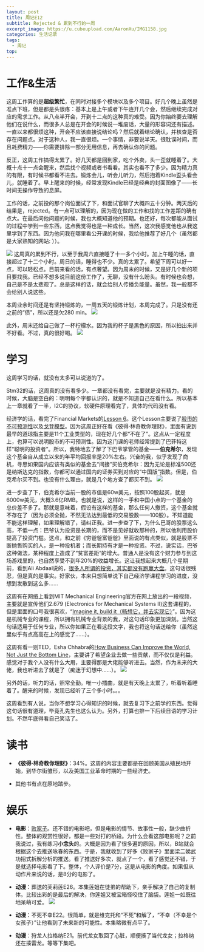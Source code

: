 ```yaml
---
layout: post
title: 周记E12
subtitle: Rejected & 累到不行的一周
excerpt_image: https://u.cubeupload.com/AaronXu/IMG1158.jpg
categories: 生活记录
tags:
  - 周记
top: 
---
```


# 工作&生活

这周工作算的是**超级繁忙**，在同时对接多个模块以及多个项目。好几个晚上虽然是准点下班，但是都是头很疼：基本上是上午或者下午连开几个会，然后继续完成对应的需求工作。从八点半开会，开到十二点的这种真的难受。因为你始终要去理解他们在说什么，而很多人总是在开会的时候说一堆废话，大量的形容词还有描述。一直以来都很烦这种，开会不应该直接说结论吗？然后就着结论确认，并核查是否存在问题点。对于这种人，我一直很烦。一个事情，非要说半天。很耽误时间，而且耗费精力——你需要排除一部分无用信息，再去确认你的问题。

反正，这周工作搞得太累了。好几天都是回到家，吃个外卖，头一歪就睡着了。大概十点十一点会醒来，然后找个视频或者书看看。其实也看不了多少。因为精力真的有限，有时候书都看不进去。锻炼会儿，听会儿听力，然后抱着Kindle歪头看会儿，就睡着了。早上醒来的时候，经常发现Kindle已经是经典的封面图像了——长时间无操作导致的息屏。

工作的话，之前投的那个岗位面试了下，和面试官聊了大概四五十分钟。两天后的结果是，rejected。有一点可以理解的，因为现在做的工作和找的工作差距的确有点大。在最后问他问题的时候，我也大概知道他的预期。也还好，每次都能从面试的过程中学到一些东西，这点我觉得也是一种成长。当然，这次我感觉他也从我这里学到了东西。因为他问我在哪里看公开课的时候，我给他推荐了好几个（虽然都是大家熟知的网站: ））。

![](https://u.cubeupload.com/AaronXu/IMG1161.png)
这周真的累到不行，以至于我周六直接睡了十一多个小时。加上午睡的话，直接超过了十二个小时。周日的话，睡得也不少。真的太累了。希望下周可以好一点，可以轻松点。目前来看的话，有点奢望。因为周末的时候，又是好几个新的项目要找我。已经不想多说目前这份工作了，无聊，没有什么盼头。有时候也会想，自己是不是太悲观了。总是这样的话，就会给别人传播负能量。虽然，我一般都不会给别人说这些。

本周业余时间还是有坚持锻炼的，一周五天的锻炼计划，本周完成了。只是没有还之前的“债”，所以还是欠280 min。
![](https://u.cubeupload.com/AaronXu/IMG1165.png)

此外，周末还给自己做了一杯柠檬水。因为我的杯子是黑色的原因，所以拍出来并不好看。不过，真的很好喝。
![](https://u.cubeupload.com/AaronXu/IMG1160.jpg)

# 学习

这周学习的话，就没有太多可以说道的了。

Stm32的话，这周真的没有看多少。一章都没有看完，主要就是没有精力。看的时候，大脑是空白的：明明每个字都认识的，就是不知道自己在看什么。所以基本上一章就看了一半，I2C的协议，软硬件原理看完了，具体的代码没有看。

经济学的话，看完了Financial Markets的[Lesson 6](https://www.coursera.org/learn/financial-markets-global/home/week/2)。这个Lesson主要说了<u>股市的不可预测性</u>以及<u>戈登模型</u>。因为这周正好在看《彼得·林奇教你理财》，里面有说到最早的道琼指主要是11个工业类型的，现在好几个都“不在了”。这点从一定程度上，也算可以说明股市的不可预测性。因为这门课的老师经常提到了巴菲特这样“聪明的投资者”。所以，我特地去了解了下巴爷掌管的基金——**伯克希尔**，发现这个基金自从成立以来的年平均回报率是20%左右。兴奋的我，似乎发现了商机，寻思如果国内应该有类似的基金去“间接”买伯克希尔：因为无论是标准500还是纳斯达克的指数，你都可以通过国内的证券买到对应的“中国版”指数。但是，伯克希尔买不到。也没有什么理由，就是几个地方查了都买不到。
![](https://u.cubeupload.com/AaronXu/20240310204101.png)

进一步查了下，伯克希尔当前一股的市值是60w美元，按照100股起买，就是6000w美元，大概3.6亿RMB。也就是说，这样的一手和中国小点的一个基金的总价差不多了。那就是意味着，假设有这样的基金，那么任何人撤资，这个基金就不存在了（因为必须全抛，不然无法达到最低的交易股数——100股）。不知道能不能这样理解，如果理解错了，请纠正我。进一步查了下，为什么巴哥的股票这么高，不低一点：巴爷认为投资是长期的，而不是见好就收那种的，所以他利用股价提高了投资门槛。这点，和之前《穷爸爸富爸爸》里面说的有点类似，就是股票不断抛售购买的人，是一种投机者；而长期持有才是一种投资。不过，说实话，巴爷这种做法，某种程度上造成了“贫富差距”的增大。普通人是没有这个财力参与到这场游戏里的，也自然享受不到年20%的收益增长。这让我想起来大概几个星期前，看到Ali Abdaal说的，<u>很多人所谓的投资，其实都没有跑赢大盘</u>。这句话很残忍，但是真的是事实。好家伙，本来只想简单说下自己经济学课程学习的进度，没想到发散到这么多......

这周有在网络上看到MIT Mechanical Engineering官方在网上放出的一段视频，主要就是宣传他们2.679 (Electronics for Mechanical Systems II)这套课程的，但是里面的口号我很喜欢，“<u>Imagine it, build it（畅想它，并去实现它）</u>”。因为这是机械专业的课程，所以拥有机械专业背景的我，对这句话印象更加深刻。当然这句话适用于任何专业，所以你如果正在看这段文字，我也将这句话送给你（虽然这里似乎有点高高在上的感觉了......）。

这周有看一则TED，Esha Chhabra的<u>How Business Can Improve the World, Not Just the Bottom Line</u>，主要讲了希望企业去做一些贡献，而不仅仅是利益。感觉对于我个人没有什么大用，主要得那是大佬能够听进去。当然，作为未来的大佬，我也听进去了就是了（痴迷于幻想中......）。
![](https://u.cubeupload.com/AaronXu/IMG1158.jpg)

另外的话，听力的话，照常全勤。唯一小插曲，就是有天晚上太累了，听着听着睡着了。醒来的时候，发现已经听了三个多小时。。。

这周看到有人说，当你不想学习心得知识的时候，就去复习下之前学的东西。觉得这句话很有道理，毕竟孔先生也这么认为。另外，打算也排一下后续日语的学习计划。不然年底得看自己笑话了。

# 读书

- **《彼得·林奇教你理财》**：34%。这周的内容主要都是在回顾美国从殖民地开始，到华尔街雏形，以及美国工业革命时期的一些经济史。

- 其他书有点在原地踏步。


# 娱乐

- **电影**：[败家子](https://movie.douban.com/subject/1292601/)。还不错的电影吧，但是电影的情节、故事性一般，缺少曲折性。整体的观赏性很好，都是一些对打的桥段。为什么会看这部电影呢？之前我说过，我有练习**小念头**的。大概是因为看了很多遍的原因，所以，B站就会根据这个去推送咏春的东西。于是，我就收到了好多《败家子》里面梁二娣武功招式拆解分析的推送。看了推送好多次，就点了一个，看了感觉还不错，于是就选择电影看了下。整体，个人评价是7分，这是从电影的角度。如果但从动作片来说的话，是8分的电影了。

- **动漫**：葬送的芙莉莲E26。本集莲姐在徒弟的帮助下，亲手解决了自己的复制体。比较出彩的是最后的解决，你莲姐又被宝箱怪咬住了脑袋。莲姐一如既往地呆萌可爱。
![](https://u.cubeupload.com/AaronXu/20240309141025.png)

- **动漫**：不死不幸E22。很简单，就是维克托和“不死”和解了，“不幸（不幸是个女孩子）”让他看到了未来新的可能性。本集略微有点平了。

- **动漫**：狩龙人拉格纳E21。前代龙女取回了心脏，顺便揍了当代龙女；拉格纳还在揍雷龙。等等下集吧。
